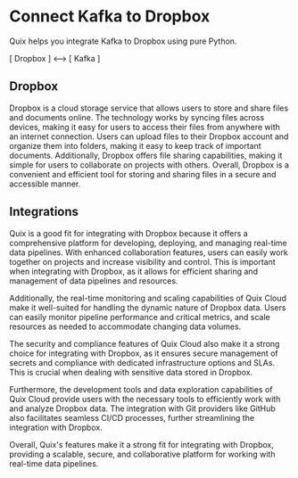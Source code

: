 # Connect Kafka to Dropbox

Quix helps you integrate Kafka to Dropbox using pure Python.

[ Dropbox ] <--> [ Kafka ]

## Dropbox

Dropbox is a cloud storage service that allows users to store and share files and documents online. The technology works by syncing files across devices, making it easy for users to access their files from anywhere with an internet connection. Users can upload files to their Dropbox account and organize them into folders, making it easy to keep track of important documents. Additionally, Dropbox offers file sharing capabilities, making it simple for users to collaborate on projects with others. Overall, Dropbox is a convenient and efficient tool for storing and sharing files in a secure and accessible manner.

## Integrations

Quix is a good fit for integrating with Dropbox because it offers a comprehensive platform for developing, deploying, and managing real-time data pipelines. With enhanced collaboration features, users can easily work together on projects and increase visibility and control. This is important when integrating with Dropbox, as it allows for efficient sharing and management of data pipelines and resources.

Additionally, the real-time monitoring and scaling capabilities of Quix Cloud make it well-suited for handling the dynamic nature of Dropbox data. Users can easily monitor pipeline performance and critical metrics, and scale resources as needed to accommodate changing data volumes.

The security and compliance features of Quix Cloud also make it a strong choice for integrating with Dropbox, as it ensures secure management of secrets and compliance with dedicated infrastructure options and SLAs. This is crucial when dealing with sensitive data stored in Dropbox.

Furthermore, the development tools and data exploration capabilities of Quix Cloud provide users with the necessary tools to efficiently work with and analyze Dropbox data. The integration with Git providers like GitHub also facilitates seamless CI/CD processes, further streamlining the integration with Dropbox.

Overall, Quix's features make it a strong fit for integrating with Dropbox, providing a scalable, secure, and collaborative platform for working with real-time data pipelines.

